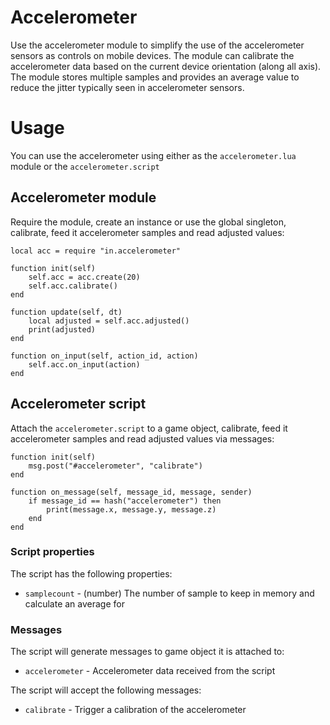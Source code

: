 # Accelerometer
Use the accelerometer module to simplify the use of the accelerometer sensors as controls on mobile devices. The module can calibrate the accelerometer data based on the current device orientation (along all axis). The module stores multiple samples and provides an average value to reduce the jitter typically seen in accelerometer sensors.

# Usage
You can use the accelerometer using either as the `accelerometer.lua` module or the `accelerometer.script`

## Accelerometer module
Require the module, create an instance or use the global singleton, calibrate, feed it accelerometer samples and read adjusted values:

	local acc = require "in.accelerometer"

	function init(self)
		self.acc = acc.create(20)
		self.acc.calibrate()
	end

	function update(self, dt)
		local adjusted = self.acc.adjusted()
		print(adjusted)
	end

	function on_input(self, action_id, action)
		self.acc.on_input(action)
	end

## Accelerometer script
Attach the `accelerometer.script` to a game object, calibrate, feed it accelerometer samples and read adjusted values via messages:

	function init(self)
		msg.post("#accelerometer", "calibrate")
	end

	function on_message(self, message_id, message, sender)
		if message_id == hash("accelerometer") then
			print(message.x, message.y, message.z)
		end
	end

### Script properties
The script has the following properties:

* `samplecount` - (number) The number of sample to keep in memory and calculate an average for

### Messages
The script will generate messages to game object it is attached to:

* `accelerometer` - Accelerometer data received from the script

The script will accept the following messages:

* `calibrate` - Trigger a calibration of the accelerometer
